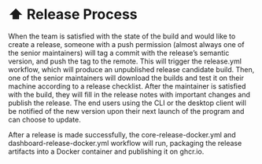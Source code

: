# ⬆️ Release Process
When the team is satisfied with the state of the build and would like to create a release, someone with a push permission (almost always one of the senior maintainers) will tag a commit with the release’s semantic version, and push the tag to the remote. This will trigger the release.yml workflow, which will produce an unpublished release candidate build. Then, one of the senior maintainers will download the builds and test it on their machine according to a release checklist. After the maintainer is satisfied with the build, they will fill in the release notes with important changes and publish the release. The end users using the CLI or the desktop client will be notified of the new version upon their next launch of the program and can choose to update.   

After a release is made successfully, the core-release-docker.yml and dashboard-release-docker.yml workflow will run, packaging the release artifacts into a Docker container and publishing it on ghcr.io.